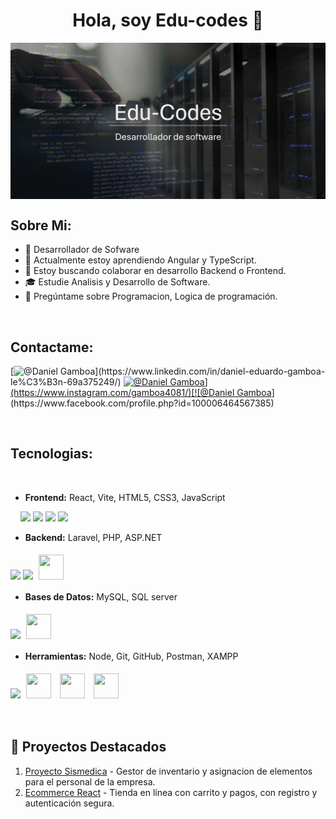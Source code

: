 <h1 align="center">Hola, soy Edu-codes 👋</h1>

<img src="assets\banner.png" align="center" alt="Banner img" style="width: 100%; height: 30%;" >
<!--
**Edu-codes/Edu-codes** is a ✨ _special_ ✨ repository because its `README.md` (this file) appears on your GitHub profile.
-->

## Sobre Mi:

- 🔭 Desarrollador de Sofware
- 🌱 Actualmente estoy aprendiendo Angular y TypeScript.
- 👯 Estoy buscando colaborar en desarrollo Backend o Frontend.
- 🎓 Estudie Analisis y Desarrollo de Software.
- 💬 Pregúntame sobre Programacion, Logica de programación.

<br>

## Contactame:

<div>

[![@Daniel Gamboa](https://img.icons8.com/fluency/48/000000/linkedin.png "https://www.linkedin.com/in/daniel-eduardo-gamboa-le%C3%B3n-69a375249/")](https://www.linkedin.com/in/daniel-eduardo-gamboa-le%C3%B3n-69a375249/) [![@Daniel Gamboa](https://img.icons8.com/fluency/48/000000/instagram-new.png "https://www.instagram.com/gamboa4081/")](https://www.instagram.com/gamboa4081/)[![@Daniel Gamboa](https://img.icons8.com/fluency/48/000000/facebook.png "@https://www.facebook.com/profile.php?id=100006464567385")](https://www.facebook.com/profile.php?id=100006464567385)

</div>

<br>

## Tecnologias:

<br>


- **Frontend:** React, Vite, HTML5, CSS3, JavaScript

<div style = "margin-left: 1rem;">
<img src="https://img.icons8.com/color/48/000000/html-5--v1.png"/> <img src="https://img.icons8.com/color/48/000000/css3.png"/> <img src="https://img.icons8.com/color/48/000000/javascript--v1.png"/> <img src="https://img.icons8.com/office/48/000000/react.png"/> 
</div>

- **Backend:** Laravel, PHP, ASP.NET

<div>
<img src="https://img.icons8.com/officel/48/000000/php-logo.png"/> <img src="https://img.icons8.com/fluency/48/000000/laravel.png"/> <img src="https://repository-images.githubusercontent.com/256338499/691efb00-8303-11ea-8c55-ab6bb5e2676a" style="width: 40px; height: 40px; margin: 5px"/>
</div>

- **Bases de Datos:** MySQL, SQL server

<div>
    <img src="https://img.icons8.com/color/48/000000/mysql-logo.png"/> <img src="https://clipart.info/images/ccovers/1499955337microsoft-sql-server-logo-png.png" style="width: 40px; height: 40px; margin: 5px"/>
</div>

- **Herramientas:** Node, Git, GitHub, Postman, XAMPP

<div>

<img src="https://img.icons8.com/color/48/000000/npm.png"/> <img src="https://cdn.icon-icons.com/icons2/910/PNG/512/github-2_icon-icons.com_71185.png" style="width: 40px; height: 40px; margin: 5px"/> <img src="https://pic.clubic.com/v1/images/2092986/raw" style="width: 40px; height: 40px; margin: 5px"/> <img src="https://th.bing.com/th/id/R.6085f5b0267d984fd847c206b6f8d29f?rik=ekrVZObZs%2b2v2A&riu=http%3a%2f%2fassets.stickpng.com%2fimages%2f58482973cef1014c0b5e49fd.png&ehk=0Bjr5uq%2fmOBMTnsFjpqp5uaBpBxwzxnnwr5Wjc1j0Bg%3d&risl=&pid=ImgRaw&r=0" style="width: 40px; height: 40px; margin: 5px"/>

</div>



<br>

## 🌟 Proyectos Destacados

1. [Proyecto Sismedica](https://github.com/DanielEduardoXx/Inventario-Sismedica) - Gestor de inventario y asignacion de elementos para el personal de la empresa.
2. [Ecommerce React](https://github.com/DanielEduardoXx/CabanaReact/tree/master) - Tienda en línea con carrito y pagos, con registro y autenticación segura.
